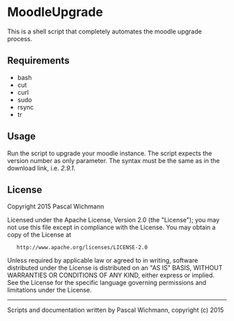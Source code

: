 MoodleUpgrade
=============

This is a shell script that completely automates the moodle upgrade process.

Requirements
------------

  * bash
  * cut
  * curl
  * sudo
  * rsync
  * tr

Usage
-----

Run the script to upgrade your moodle instance. The script expects the version number as only parameter.
The syntax must be the same as in the download link, i.e. *2.9.1*.

License
-------

Copyright 2015 Pascal Wichmann

   Licensed under the Apache License, Version 2.0 (the "License");
   you may not use this file except in compliance with the License.
   You may obtain a copy of the License at

       http://www.apache.org/licenses/LICENSE-2.0

   Unless required by applicable law or agreed to in writing, software
   distributed under the License is distributed on an "AS IS" BASIS,
   WITHOUT WARRANTIES OR CONDITIONS OF ANY KIND, either express or implied.
   See the License for the specific language governing permissions and
   limitations under the License.


----------------------------

Scripts and documentation written by Pascal Wichmann, copyright (c) 2015
